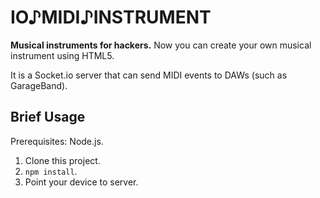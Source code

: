 
IO♪MIDI♪INSTRUMENT
==================

__Musical instruments for hackers.__
Now you can create your own musical instrument using HTML5.

It is a Socket.io server that can send MIDI events to DAWs (such as GarageBand).



Brief Usage
-----------

Prerequisites: Node.js.

1. Clone this project.
2. `npm install`.
3. Point your device to server.








